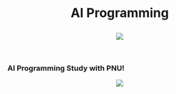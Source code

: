 # <p align="center"> AI Programming </p>

<p align="center">
<img src="https://img.shields.io/badge/PYTHON-0696D7?style=for-the-badge&logo=Python&logoColor=yellow">
</p>
<br/>

### AI Programming Study with PNU!  






<p align="center">
<img src="https://github-readme-stats.vercel.app/api?username=Jinseop-Sim&show_icons=true&theme=gruvbox&hide=["issues"]">
</p>

